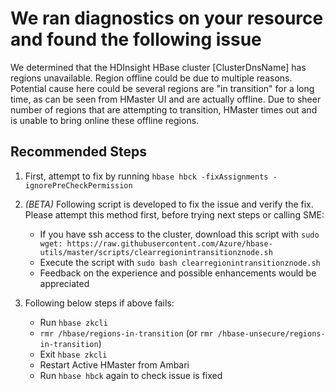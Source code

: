 <properties
    pageTitle="HDInsight HBase Region Server Not Available"
    description="HDInsight HBase Region Server Not Available"
    infoBubbleText="HDInsight HBase cluster has some regions not available. See details on the right."
    service="microsoft.hdinsight"
    resource="clusters"
    authors="shawnawei"
    ms.author="xunwei"
    displayOrder="156"
    articleId="Hdi_Health_HBaseRegionServer"
    diagnosticScenario="HDInsightHBaseRegionServerInsight"
    selfHelpType="rca"
    supportTopicIds="32636453, 32636449"
    resourceTags=""
    productPesIds="15078"
    cloudEnvironments="public"
/>

# We ran diagnostics on your resource and found the following issue
<!--issueDescription-->
We determined that the HDInsight HBase cluster <!--$ClusterDnsName-->[ClusterDnsName]<!--/$ClusterDnsName--> has regions unavailable. Region offline could be due to multiple reasons. Potential cause here could be several regions are "in transition" for a long time, as can be seen from HMaster UI and are actually offline. Due to sheer number of regions that are attempting to transition, HMaster times out and is unable to bring online these offline regions. 
<!--/issueDescription-->

## **Recommended Steps**

1. First, attempt to fix by running `hbase hbck -fixAssignments -ignorePreCheckPermission`
2. *(BETA)* Following script is developed to fix the issue and verify the fix. Please attempt this method first, before trying next steps or calling SME: 
    
    * If you have ssh access to the cluster, download this script with `sudo wget: https://raw.githubusercontent.com/Azure/hbase-utils/master/scripts/clearregionintransitionznode.sh `
    * Execute the script with `sudo bash clearregionintransitionznode.sh`
    * Feedback on the experience and possible enhancements would be appreciated

3. Following below steps if above fails:

    - Run `hbase zkcli`
    - `rmr /hbase/regions-in-transition` (or `rmr /hbase-unsecure/regions-in-transition`)
    - Exit `hbase zkcli`
    - Restart Active HMaster from Ambari
    - Run `hbase hbck` again to check issue is fixed
    

